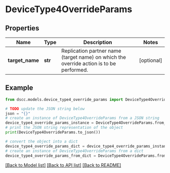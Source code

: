 # DeviceType4OverrideParams


## Properties

Name | Type | Description | Notes
------------ | ------------- | ------------- | -------------
**target_name** | **str** | Replication partner name (target name) on which the override action is to be performed. | [optional] 

## Example

```python
from dscc.models.device_type4_override_params import DeviceType4OverrideParams

# TODO update the JSON string below
json = "{}"
# create an instance of DeviceType4OverrideParams from a JSON string
device_type4_override_params_instance = DeviceType4OverrideParams.from_json(json)
# print the JSON string representation of the object
print(DeviceType4OverrideParams.to_json())

# convert the object into a dict
device_type4_override_params_dict = device_type4_override_params_instance.to_dict()
# create an instance of DeviceType4OverrideParams from a dict
device_type4_override_params_from_dict = DeviceType4OverrideParams.from_dict(device_type4_override_params_dict)
```
[[Back to Model list]](../README.md#documentation-for-models) [[Back to API list]](../README.md#documentation-for-api-endpoints) [[Back to README]](../README.md)


